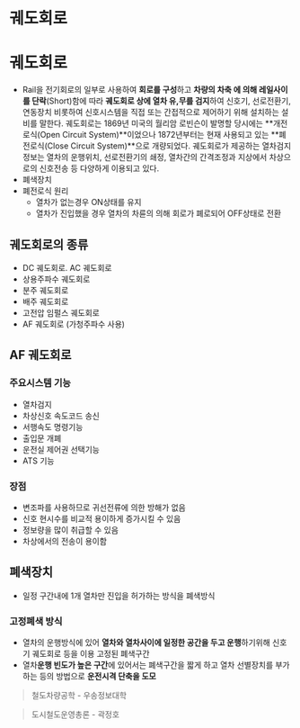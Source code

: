 # 궤도회로

# 궤도회로

- Rail을 전기회로의 일부로 사용하여 **회로를 구성**하고 **차량의 차축 에 의해 레일사이를 단락**(Short)함에 따라 **궤도회로 상에 열차 유,무를 검지**하여 신호기, 선로전환기, 연동장치 비롯하여 신호시스템을 직접 또는 간접적으로 제어하기 위해 설치하는 설비를 말한다. 궤도회로는 1869년 미국의 월리암 로빈슨이 발명할 당시에는 **개전로식(Open Circuit System)**이었으나 1872년부터는 현재 사용되고 있는 **폐전로식(Close Circuit System)**으로 개량되었다. 궤도회로가 제공하는 열차검지정보는 열차의 운행위치, 선로전환기의 쇄정, 열차간의 간격조정과 지상에서 차상으로의 신호전송 등 다양하게 이용되고 있다.
- 폐색장치
- 폐전로식 원리
    - 열차가 없는경우 ON상태를 유지
    - 열차가 진입했을 경우 열차의 차륜의 의해 회로가 폐로되어 OFF상태로 전환

## 궤도회로의 종류

- DC 궤도회로. AC 궤도회로
- 상용주파수 궤도회로
- 분주 궤도회로
- 배주 궤도회로
- 고전압 임펄스 궤도회로
- AF 궤도회로 (가청주파수 사용)

## AF 궤도회로

### 주요시스템 기능

- 열차검지
- 차상신호 속도코드 송신
- 서행속도 명령기능
- 출입문 개폐
- 운전실 제어권 선택기능
- ATS 기능

### 장점

- 변조파를 사용하므로 귀선전류에 의한 방해가 없음
- 신호 현시수를 비교적 용이하게 증가시킬 수 있음
- 정보량을 많이 취급할 수 있음
- 차상에서의 전송이 용이함

## 폐색장치

- 일정 구간내에 1개 열차만 진입을 허가하는 방식을 폐색방식

### 고정폐색 방식

- 열차의 운행방식에 있어 **열차와 열차사이에 일정한 공간을 두고 운행**하기위해 신호기 궤도회로 등을 이용 고정된 폐색구간
- 열차**운행 빈도가 높은 구간**에 있어서는 폐색구간을 짧게 하고 열차 선별장치를 부가하는 등의 방법으로 **운전시격 단축을 도모**

> 철도차량공학 - 우송정보대학
> 

> 도시철도운영총론 - 곽정호
>